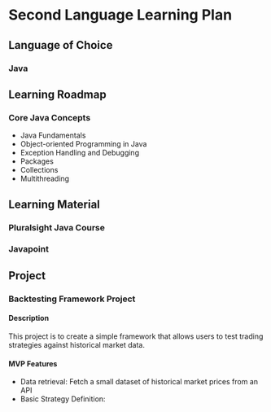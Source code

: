 # Second Language Learning Plan
## Language of Choice
### Java
## Learning Roadmap
### Core Java Concepts
- Java Fundamentals
- Object-oriented Programming in Java
- Exception Handling and Debugging
- Packages
- Collections
- Multithreading
## Learning Material
### Pluralsight Java Course
### Javapoint
## Project
### Backtesting Framework Project
#### Description
This project is to create a simple framework that allows users to test trading strategies against historical market data.
#### MVP Features
- Data retrieval:
Fetch a small dataset of historical market prices from an API
- Basic Strategy Definition:

